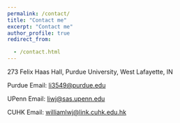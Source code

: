 ```yaml
---
permalink: /contact/
title: "Contact me"
excerpt: "Contact me"
author_profile: true
redirect_from: 

  - /contact.html
---
```

<i class="fa fa-fw fa-map-marker fa-2x"></i>273 Felix Haas Hall, Purdue University, West Lafayette, IN

<i class="fa fa-fw fa-envelope fa-2x"></i> Purdue Email: li3549@purdue.edu

<i class="fa fa-fw fa-envelope fa-2x"></i> UPenn Email: liwj@sas.upenn.edu

<i class="fa fa-fw fa-envelope fa-2x"></i> CUHK Email: williamlwj@link.cuhk.edu.hk
